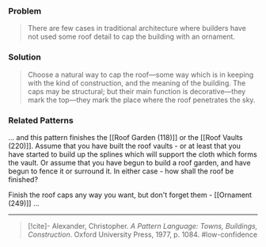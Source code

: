 ### Problem
>There are few cases in traditional architecture where builders have not used some roof detail to cap the building with an ornament.

### Solution
>Choose a natural way to cap the roof—some way which is in keeping with the kind of construction, and the meaning of the building. The caps may be structural; but their main function is decorative—they mark the top—they mark the place where the roof penetrates the sky.

### Related Patterns
... and this pattern finishes the [[Roof Garden (118)]] or the [[Roof Vaults (220)]]. Assume that you have built the roof vaults - or at least that you have started to build up the splines which will support the cloth which forms the vault. Or assume that you have begun to build a roof garden, and have begun to fence it or surround it. In either case - how shall the roof be finished?

Finish the roof caps any way you want, but don't forget them - [[Ornament (249)]] ...

---
> [!cite]- Alexander, Christopher. _A Pattern Language: Towns, Buildings, Construction_. Oxford University Press, 1977, p. 1084.
> #low-confidence 
